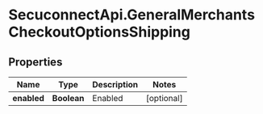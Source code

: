 # SecuconnectApi.GeneralMerchantsCheckoutOptionsShipping

## Properties
Name | Type | Description | Notes
------------ | ------------- | ------------- | -------------
**enabled** | **Boolean** | Enabled | [optional] 


